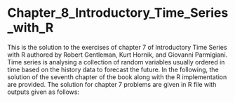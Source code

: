 # Chapter_8_Introductory_Time_Series_with_R
This is the solution to the exercises of chapter 7 of Introductory Time Series with R authored by Robert Gentleman, Kurt Hornik, and Giovanni Parmigiani. Time series is analysing a collection of random variables usually ordered in time based on the history data to forecast the future. In the following, the solution of the seventh chapter of the book along with the R implementation are provided. The solution for chapter 7 problems are given in R file with outputs given as follows:
